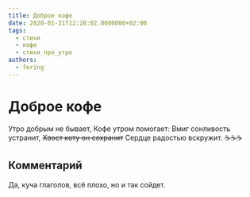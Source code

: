 ```yaml
---
title: Доброе кофе
date: 2020-01-31T12:28:02.0000000+02:00
tags:
  - стихи
  - кофе
  - стихи_про_утро
authors:
  - fering
---
```

# Доброе кофе

Утро добрым не бывает,
Кофе утром помогает:
Вмиг сонливость устранит,
~~Хвост коту он сохранит~~
Сердце радостью вскружит.
:coffee::coffee::coffee:

## Комментарий
Да, куча глаголов, всё плохо, но и так сойдет.